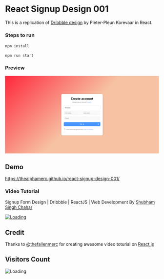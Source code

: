 # React Signup Design 001

This is a replication of [Dribbble design](https://dribbble.com/shots/14019613-Sign-up-form) by Pieter-Pleun Korevaar in React.


### Steps to run

`npm install`

`npm run start`


### Preview
![](https://raw.githubusercontent.com/thefallenmerc/react-signup-design-001/main/screenshots/screenshot-001.png)

## Demo
https://thealphamerc.github.io/react-signup-design-001/

### Video Tutorial
Signup Form Design | Dribbble | ReactJS | Web Development By [Shubham Singh Chahar](https://www.youtube.com/channel/UCeV5-xA-Q46toY0UBW4iD8g)

<a  href="https://www.youtube.com/watch?v=NIn4vcbhi1U">
<img align="center" height="100" weight="50" src="https://lh3.googleusercontent.com/z6Sl4j9zQ88oUKNy0G3PAMiVwy8DzQLh_ygyvBXv0zVNUZ_wQPN_n7EAR2By3dhoUpX7kTpaHjRPni1MHwKpaBJbpNqdEsHZsH4q" alt ="Loading">  
</a>


## Credit
Thanks to [@thefallenmerc](https://github.com/thefallenmerc) for creating awesome video toturial on [React.js](https://reactjs.org/)


## Visitors Count
<img align="left" src = "https://profile-counter.glitch.me/react-signup-design-001/count.svg" alt ="Loading">
